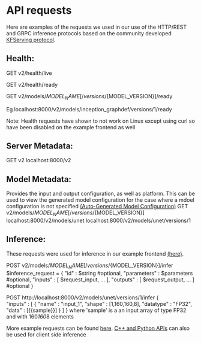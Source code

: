 # API requests

Here are examples of the requests we used in our use of the HTTP/REST and GRPC inference protocols based on the community developed [KFServing protocol](https://github.com/kubeflow/kfserving/blob/master/docs/predict-api/v2/required_api.md).

## Health:

GET v2/health/live 

GET v2/health/ready

GET v2/models/${MODEL_NAME}[/versions/${MODEL_VERSION}]/ready

Eg localhost:8000/v2/models/inception_graphdef/versions/1/ready

Note: Health requests have shown to not work on Linux except using curl so have been disabled on the example frontend as well

## Server Metadata:

GET v2
    localhost:8000/v2

## Model Metadata:

Provides the input and output configuration, as well as platform. This can be used to view the generated model configuration for the case where a mdoel configuration is not specified [(Auto-Generated Model Configuration)](https://github.com/bansal01yash/Triton-Inference-server-Use/blob/main/model-setup.md#auto-generated-model-configuration)
GET v2/models/${MODEL_NAME}[/versions/${MODEL_VERSION}]
    localhost:8000/v2/models/unet
    localhost:8000/v2/models/unet/versions/1
    
## Inference:

These requests were used for inference in our example frontend [(here)](https://github.com/Taarushthenoob/NESAC_front/blob/main/index.js).

POST v2/models/${MODEL_NAME}[/versions/${MODEL_VERSION}]/infer
$inference_request =
{
  "id" : $string #optional,
  "parameters" : $parameters #optional,
  "inputs" : [ $request_input, ... ],
  "outputs" : [ $request_output, ... ] #optional
}

POST http://localhost:8000/v2/models/unet/versions/1/infer
{   
    "inputs" : [
    {
      "name" : "input_1",
      "shape" : [1,160,160,8],
      "datatype" : "FP32",
      "data" : [{{sample}}]
    }
  ]
}
where 'sample' is a an input array of type FP32 and with 160*160*8 elements

More example requests can be found [here](https://github.com/kubeflow/kfserving/blob/master/docs/predict-api/v2/required_api.md#inference-request-examples).
[C++ and Python APIs](https://github.com/triton-inference-server/client) can also be used for client side inference
